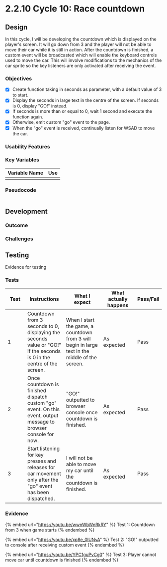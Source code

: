 # 2.2.10 Cycle 10: Race countdown

## Design

In this cycle, I will be developing the countdown which is displayed on the player's screen. It will go down from 3 and the player will not be able to move their car while it is still in action. After the countdown is finished, a custom event will be broadcasted which will enable the keyboard controls used to move the car. This will involve modifications to the mechanics of the car sprite so the key listeners are only activated after receiving the event.

### Objectives

* [x] Create function taking in seconds as parameter, with a default value of 3 to start.
* [x] Display the seconds in large text in the centre of the screen. If seconds is 0, display "GO!" instead.
* [x] If seconds is more than or equal to 0, wait 1 second and execute the function again.
* [x] Otherwise, emit custom "go" event to the page.
* [x] When the "go" event is received, continually listen for WSAD to move the car.

### Usability Features

### Key Variables

| Variable Name | Use |
| ------------- | --- |
|               |     |

### Pseudocode

```
```

## Development

### Outcome



### Challenges



## Testing

Evidence for testing

### Tests

<table><thead><tr><th width="95">Test</th><th width="158">Instructions</th><th width="171">What I expect</th><th width="174">What actually happens</th><th>Pass/Fail</th></tr></thead><tbody><tr><td>1</td><td>Countdown from 3 seconds to 0, displaying the seconds value or "GO!" if the seconds is 0 in the centre of the screen.</td><td>When I start the game, a countdown from 3 will begin in large text in the middle of the screen.</td><td>As expected</td><td>Pass</td></tr><tr><td>2</td><td>Once countdown is finished dispatch custom "go" event. On this event, output message to browser console for now.</td><td>"GO!" outputted to browser console once countdown is finished.</td><td>As expected</td><td>Pass</td></tr><tr><td>3</td><td>Start listening for key presses and releases for car movement only after the "go" event has been dispatched.</td><td>I will not be able to move my car until the countdown is finished.</td><td>As expected</td><td>Pass</td></tr></tbody></table>

### Evidence

{% embed url="https://youtu.be/wwnWbWnRkRY" %}
Test 1: Countdown from 3 when game starts
{% endembed %}

{% embed url="https://youtu.be/xp8e_0IUNvA" %}
Test 2: "GO!" outputted to console after receiving custom event
{% endembed %}

{% embed url="https://youtu.be/YPC1guPvCg0" %}
Test 3: Player cannot move car until countdown is finished
{% endembed %}
